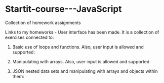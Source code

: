 # Startit-course---JavaScript
Collection of homework assignments

Links to my homeworks - User interface has been made. It is a collection of exercises connected to:

1. Basic use of loops and functions. Also, user input is allowed and supported:

2. Manipulating with arrays. Also, user input is allowed and supported:

3. JSON nested data sets and manipulating with arrays and objects within them:
